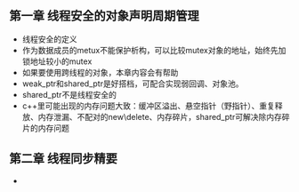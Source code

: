 ## 第一章 线程安全的对象声明周期管理

- 线程安全的定义
- 作为数据成员的metux不能保护析构，可以比较mutex对象的地址，始终先加锁地址较小的mutex
- 如果要使用跨线程的对象，本章内容会有帮助
- weak_ptr和shared_ptr是好搭档，可配合实现弱回调、对象池。
- shared_ptr不是线程安全的
- c++里可能出现的内存问题大致：缓冲区溢出、悬空指针（野指针）、重复释放、内存泄漏、不配对的new\delete、内存碎片，shared_ptr可解决除内存碎片的内存问题

## 第二章 线程同步精要

- 
